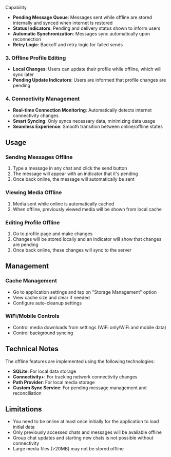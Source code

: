                                                                                                                                                                                                                                                                                                                                                                                                                                                                                                                                                                                                                                                                                                                                                                                                                                                                                                                                                                                                                                                                                                                                                                                                                                                                                                                                                                                                                                                                                                                                                                                                                                                                                                                                                                                                                                                                                                                                                                                                                                                                                                                                                                                                                                                                                                                                                                                                                                                                                                                                                                                                                                                                                                                                                                                                                                                                                                                                                                                                                                                                                                                                                                                                                                                                                                                                                                                                                                                                                                                                                                                                                                                                                                                                                                                                                                                                                                                                                                                                                                                                                                                                                                                                                                                                                                                                                                                                                                                                                                                                                                                                                                                                                                                                                                                                                                                                                                                                                                                                                                                                                                                                                                                                                                                                                                                                                                                                                                                                                                                                                                                                                                                                                                                                                                                                                                                                                                                                                                                                                                                                                                                                                                                                                                                                                                                                                                                                                                                                                                                                                                                                                                                                                                                                                                                                                                                                                                                                                                                                                                                                                                                                                                                                                                                                                                                                                                                                                                                                                                                                                                                                                                                                                                                                                                                                                                                                                                                                                                                                                                                                                                                                                                                                                                                                                                                                                                                                                                                                                                                                                                                                                                                                                                                                                                                                                                                                                                                                                                                                                                                                                                                                                                                                                                                                                                                                                                                                                                                                                                                                                                                                                                                                                                                                                                                                                                                                                                                                                                                                                                                                                                                                                                                                                                                                                                                                                                                                                                                                                                                                                                                                                                                                                                                                                                                                                                                                                                                                                                                                                                                                                                                                                                                                                                                                                                                                                                                                                                                                                                                                                                                                                                                                                                                                                                                                                                                                                                                                                                                                                                                                                                                                                                                                                                                                                                                                                                                                                                                                                                                                                                                                                                                                                                                                                                                                                                                                                                                                                                                                                                                                                                                                                                                                                                                                                                                                                                                                                                                                                                                                                                                                                                                                                                                                                                                                                                                                                                                                                                                                                                                                                                                                                                                                                                                                                                                                                                                                                                                                                                                                                                                                                                                                                                                                                                                                                                                                                                                                                                                                                                                                                                                                                                                                                                                                                                                                                                                                                                                                                                                                                                                                                                                                                                                                                                                                                                                                                                                                                                                                                                                                                                                                                                                                                                                                                                                                                                                                                                                                                                                                                                                                                                                                                                                                                                                                                                                                                                                                                                                                                                                                  Capability

- **Pending Message Queue**: Messages sent while offline are stored internally and synced when internet is restored
- **Status Indicators**: Pending and delivery status shown to inform users
- **Automatic Synchronization**: Messages sync automatically upon reconnection
- **Retry Logic**: Backoff and retry logic for failed sends

### 3. Offline Profile Editing

- **Local Changes**: Users can update their profile while offline, which will sync later
- **Pending Update Indicators**: Users are informed that profile changes are pending

### 4. Connectivity Management

- **Real-time Connection Monitoring**: Automatically detects internet connectivity changes
- **Smart Syncing**: Only syncs necessary data, minimizing data usage
- **Seamless Experience**: Smooth transition between online/offline states

## Usage

### Sending Messages Offline

1. Type a message in any chat and click the send button
2. The message will appear with an indicator that it's pending
3. Once back online, the message will automatically be sent

### Viewing Media Offline

1. Media sent while online is automatically cached
2. When offline, previously viewed media will be shown from local cache

### Editing Profile Offline

1. Go to profile page and make changes
2. Changes will be stored locally and an indicator will show that changes are pending
3. Once back online, these changes will sync to the server

## Management

### Cache Management

- Go to application settings and tap on "Storage Management" option
- View cache size and clear if needed
- Configure auto-cleanup settings

### WiFi/Mobile Controls

- Control media downloads from settings (WiFi only/WiFi and mobile data)
- Control background syncing

## Technical Notes

The offline features are implemented using the following technologies:

- **SQLite**: For local data storage
- **Connectivity+**: For tracking network connectivity changes
- **Path Provider**: For local media storage
- **Custom Sync Service**: For pending message management and reconciliation

## Limitations

- You need to be online at least once initially for the application to load initial data
- Only previously accessed chats and messages will be available offline
- Group chat updates and starting new chats is not possible without connectivity
- Large media files (>20MB) may not be stored offline 